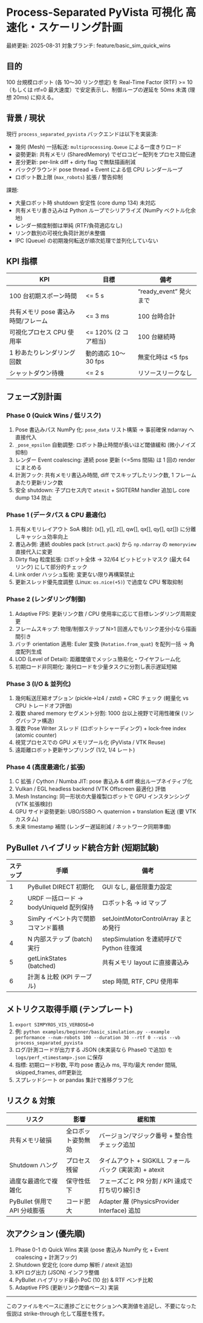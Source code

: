 # Process-Separated PyVista 可視化 高速化・スケーリング計画

最終更新: 2025-08-31
対象ブランチ: feature/basic_sim_quick_wins

## 目的
100 台規模ロボット (各 10〜30 リンク想定) を Real-Time Factor (RTF) >= 10（もしくは rtf=0 最大速度）で安定表示し、制御ループの遅延を 50ms 未満 (理想 20ms) に抑える。

## 背景 / 現状
現行 `process_separated_pyvista` バックエンドは以下を実装済:
- 幾何 (Mesh) 一括転送: `multiprocessing.Queue` による一度きりロード
- 姿勢更新: 共有メモリ (SharedMemory) でゼロコピー配列をプロセス間伝達
- 差分更新: per-link diff + dirty flag で無駄描画削減
- バックグラウンド pose thread + Event による低 CPU レンダーループ
- ロボット数上限 (`max_robots`) 拡張 / 警告抑制

課題:
- 大量ロボット時 shutdown 安定性 (core dump 134) 未対応
- 共有メモリ書き込みは Python ループでシリアライズ (NumPy ベクトル化余地)
- レンダー頻度制御は単純 (RTF/負荷適応なし)
- リンク数別の可視化負荷計測が未整備
- IPC (Queue) の初期幾何転送が順次処理で並列化していない

## KPI 指標
| KPI | 目標 | 備考 |
|-----|------|------|
| 100 台初期スポーン時間 | <= 5 s | “ready_event” 発火まで |
| 共有メモリ pose 書込み時間/フレーム | <= 3 ms | 100 台時合計 |
| 可視化プロセス CPU 使用率 | <= 120% (2 コア相当) | 100 台継続時 |
| 1 秒あたりレンダリング回数 | 動的適応 10〜30 fps | 無変化時は <5 fps |
| シャットダウン待機 | <= 2 s | リソースリークなし |

## フェーズ別計画

### Phase 0 (Quick Wins / 低リスク)
1. Pose 書込みパス NumPy 化: `pose_data` リスト構築 → 事前確保 ndarray へ直接代入
2. `_pose_epsilon` 自動調整: ロボット静止時間が長いほど閾値緩和 (微小ノイズ抑制)
3. レンダー Event coalescing: 連続 pose 更新 (<=5ms 間隔) は 1 回の render にまとめる
4. 計測フック: 共有メモリ書込み時間, diff でスキップしたリンク数, 1 フレームあたり更新リンク数
5. 安全 shutdown: 子プロセス内で `atexit` + SIGTERM handler 追加し core dump 134 防止

### Phase 1 (データパス & CPU 最適化)
1. 共有メモリレイアウト SoA 検討: (x[], y[], z[], qw[], qx[], qy[], qz[]) に分離しキャッシュ効率向上
2. 書込み側: 連続 doubles pack (`struct.pack`) から `np.ndarray` の `memoryview` 直接代入に変更
3. Dirty flag 粒度拡張: ロボット全体 → 32/64 ビットビットマスク (最大 64 リンク) にして部分的チェック
4. Link order ハッシュ監視: 変更ない限り再構築禁止
5. 更新スレッド優先度調整 (Linux: `os.nice(+5)`) で過度な CPU 奪取抑制

### Phase 2 (レンダリング制御)
1. Adaptive FPS: 更新リンク数 / CPU 使用率に応じて目標レンダリング周期変更
2. フレームスキップ: 物理/制御ステップ N>1 回進んでもリンク差分小なら描画間引き
3. バッチ orientation 適用: Euler 変換 (`Rotation.from_quat`) を配列一括 → 角度配列生成
4. LOD (Level of Detail): 距離閾値でメッシュ簡易化・ワイヤフレーム化
5. 初期ロード非同期化: 幾何ロードを少量タスクに分割し表示遅延短縮

### Phase 3 (I/O & 並列化)
1. 幾何転送圧縮オプション (pickle→lz4 / zstd) + CRC チェック (軽量化 vs CPU トレードオフ評価)
2. 複数 shared memory セグメント分割: 1000 台以上視野で可用性確保 (リングバッファ構造)
3. 複数 Pose Writer スレッド (ロボットシャーディング) + lock-free index (atomic counter)
4. 視覚プロセスでの GPU メモリプール化 (PyVista / VTK Reuse)
5. 遠距離ロボット更新サンプリング (1/2, 1/4 レート)

### Phase 4 (高度最適化 / 拡張)
1. C 拡張 / Cython / Numba JIT: pose 書込み & diff 検出ループネイティブ化
2. Vulkan / EGL headless backend (VTK Offscreen 最適化) 評価
3. Mesh Instancing: 同一形状の大量複製ロボットで GPU インスタンシング (VTK 拡張検討)
4. GPU サイド姿勢更新: UBO/SSBO へ quaternion + translation 転送 (要 VTK カスタム)
5. 未来 timestamp 補間 (レンダー遅延削減 / ネットワーク同期準備)

## PyBullet ハイブリッド統合方針 (短期試験)
| ステップ | 手順 | 備考 |
|----------|------|------|
| 1 | PyBullet DIRECT 初期化 | GUI なし, 最低限重力設定 |
| 2 | URDF 一括ロード → bodyUniqueId 配列保持 | ロボット名 → id マップ |
| 3 | SimPy イベント内で関節コマンド蓄積 | setJointMotorControlArray まとめ発行 |
| 4 | N 内部ステップ (batch) 実行 | stepSimulation を連続呼びで Python 往復減 |
| 5 | getLinkStates (batched) | 共有メモリ layout に直接書込み |
| 6 | 計測 & 比較 (KPI テーブル) | step 時間, RTF, CPU 使用率 |

## メトリクス取得手順 (テンプレート)
1. `export SIMPYROS_VIS_VERBOSE=0`
2. 例: `python examples/beginner/basic_simulation.py --example performance --num-robots 100 --duration 30 --rtf 0 --vis --vb process_separated_pyvista`
3. ログ/計測コードが出力する JSON (未実装なら Phase0 で追加) を `logs/perf_<timestamp>.json` に保存
4. 指標: 初期ロード秒数, 平均 pose 書込み ms, 平均/最大 render 間隔, skipped_frames, diff更新比
5. スプレッドシート or pandas 集計で推移グラフ化

## リスク & 対策
| リスク | 影響 | 緩和策 |
|--------|------|--------|
| 共有メモリ破損 | 全ロボット姿勢無効 | バージョン/マジック番号 + 整合性チェック追加 |
| Shutdown ハング | プロセス残留 | タイムアウト + SIGKILL フォールバック (実装済) + atexit |
| 過度な最適化で複雑化 | 保守性低下 | フェーズごと PR 分割 / KPI 達成で打ち切り線引き |
| PyBullet 併用で API 分岐膨張 | コード肥大 | Adapter 層 (PhysicsProvider Interface) 追加 |

## 次アクション (優先順)
1. Phase 0-1 の Quick Wins 実装 (pose 書込み NumPy 化 + Event coalescing + 計測フック)
2. Shutdown 安定化 (core dump 解析 / atexit 追加)
3. KPI ログ出力 (JSON) インフラ整備
4. PyBullet ハイブリッド最小 PoC (10 台) & RTF ベンチ比較
5. Adaptive FPS (更新リンク閾値ベース) 実装

---
このファイルをベースに進捗ごとにセクションへ実測値を追記し、不要になった仮説は strike-through 化して履歴を残す。
